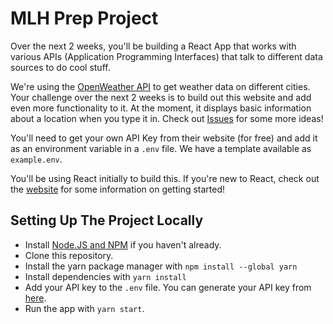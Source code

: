 # MLH Prep Project

Over the next 2 weeks, you'll be building a React App that works with various APIs (Application Programming Interfaces) that talk to different data sources to do cool stuff.

We're using the [OpenWeather API](https://openweathermap.org/current) to get weather data on different cities. Your challenge over the next 2 weeks is to build out this website and add even more functionality to it. At the moment, it displays basic information about a location when you type it in. Check out [Issues](/issues) for some more ideas!

You'll need to get your own API Key from their website (for free) and add it as an environment variable in a `.env` file. We have a template available as `example.env`.

You'll be using React initially to build this. If you're new to React, check out the [website](https://reactjs.org) for some information on getting started! 

## Setting Up The Project Locally
- Install [Node.JS and NPM](https://nodejs.org/en/download/package-manager/) if you haven't already.
- Clone this repository.
- Install the yarn package manager with `npm install --global yarn`
- Install dependencies with `yarn install`
- Add your API key to the `.env` file. You can generate your API key from [here](https://home.openweathermap.org/api_keys).
- Run the app with `yarn start`.